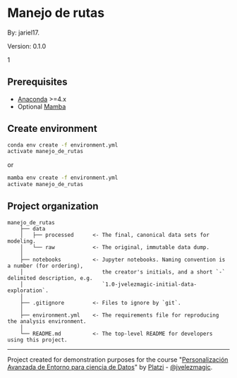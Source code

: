# Manejo de rutas 

By: jariel17.

Version: 0.1.0

1

## Prerequisites

- [Anaconda](https://www.anaconda.com/download/) >=4.x
- Optional [Mamba](https://mamba.readthedocs.io/en/latest/)

## Create environment

```bash
conda env create -f environment.yml
activate manejo_de_rutas
```

or 

```bash
mamba env create -f environment.yml
activate manejo_de_rutas
```

## Project organization

    manejo_de_rutas
        ├── data
        │   ├── processed      <- The final, canonical data sets for modeling.
        │   └── raw            <- The original, immutable data dump.
        │
        ├── notebooks          <- Jupyter notebooks. Naming convention is a number (for ordering),
        │                         the creator's initials, and a short `-` delimited description, e.g.
        │                         `1.0-jvelezmagic-initial-data-exploration`.
        │
        ├── .gitignore         <- Files to ignore by `git`.
        │
        ├── environment.yml    <- The requirements file for reproducing the analysis environment.
        │
        └── README.md          <- The top-level README for developers using this project.

---
Project created for demonstration purposes for the course "[Personalización Avanzada de Entorno para ciencia de Datos]()" by [Platzi](https://platzi.com/) - [@jvelezmagic](https://jvelezmagic.com/).
